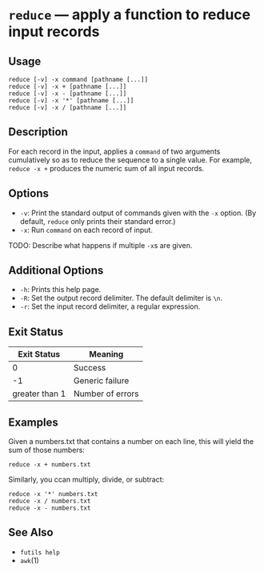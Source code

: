 # `reduce` — apply a function to reduce input records

## Usage

```
reduce [-v] -x command [pathname [...]]
reduce [-v] -x + [pathname [...]]
reduce [-v] -x - [pathname [...]]
reduce [-v] -x '*' [pathname [...]]
reduce [-v] -x / [pathname [...]]
```

## Description

For each record in the input, applies a `command` of two arguments cumulatively
so as to reduce the sequence to a single value. For example, `reduce -x +`
produces the numeric sum of all input records.

## Options

* `-v`: Print the standard output of commands given with the `-x` option. (By
  default, `reduce` only prints their standard error.)
* `-x`: Run `command` on each record of input.

TODO: Describe what happens if multiple `-x`s are given.

## Additional Options

* `-h`: Prints this help page.
* `-R`: Set the output record delimiter. The default delimiter is `\n`.
* `-r`: Set the input record delimiter, a regular expression.

## Exit Status

| Exit Status    | Meaning            |
|----------------|--------------------|
|              0 | Success            |
|             -1 | Generic failure    |
| greater than 1 | Number of errors   |

## Examples

Given a numbers.txt that contains a number on each line, this will yield the sum
of those numbers:

```
reduce -x + numbers.txt
```

Similarly, you ccan multiply, divide, or subtract:

```
reduce -x '*' numbers.txt
reduce -x / numbers.txt
reduce -x - numbers.txt
```

## See Also

* `futils help`
* `awk`(1)

